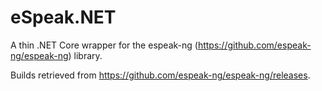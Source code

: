 # eSpeak.NET #
A thin .NET Core wrapper for the espeak-ng (https://github.com/espeak-ng/espeak-ng) library. 

Builds retrieved from https://github.com/espeak-ng/espeak-ng/releases.
